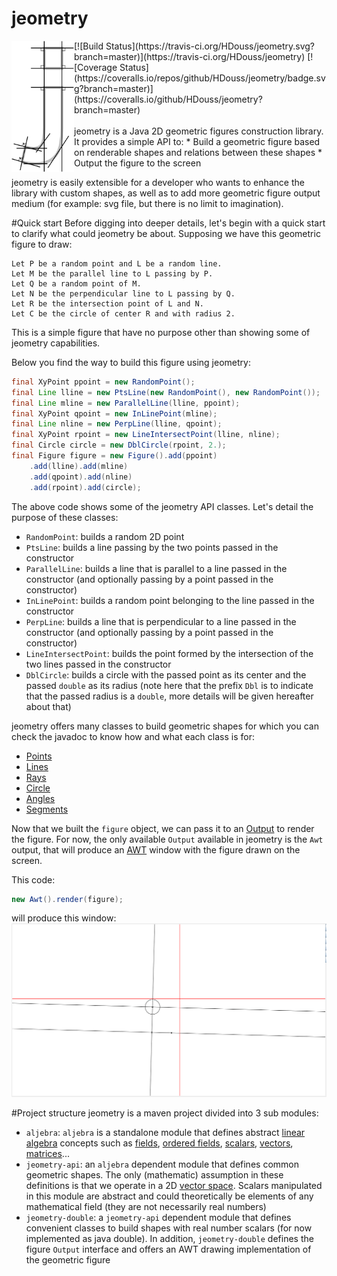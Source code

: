 # jeometry
<img align="left" alt="Logo" src="https://github.com/HDouss/jeometry/blob/gh-pages/images/path3479.png" width="100" />
[![Build Status](https://travis-ci.org/HDouss/jeometry.svg?branch=master)](https://travis-ci.org/HDouss/jeometry)
[![Coverage Status](https://coveralls.io/repos/github/HDouss/jeometry/badge.svg?branch=master)](https://coveralls.io/github/HDouss/jeometry?branch=master)<br/><br/>
jeometry is a Java 2D geometric figures construction library.
It provides a simple API to:
* Build a geometric figure based on renderable shapes and relations between these shapes
* Output the figure to the screen

jeometry is easily extensible for a developer who wants to enhance the library with custom shapes, as well as to add more geometric figure output medium (for example: svg file, but there is no limit to imagination).


#Quick start
Before digging into deeper details, let's begin with a quick start to clarify what could jeometry be about.
Supposing we have this geometric figure to draw:

```
Let P be a random point and L be a random line.
Let M be the parallel line to L passing by P.
Let Q be a random point of M.
Let N be the perpendicular line to L passing by Q.
Let R be the intersection point of L and N.
Let C be the circle of center R and with radius 2. 
```

This is a simple figure that have no purpose other than showing some of jeometry capabilities.

Below you find the way to build this figure using jeometry:

```java
final XyPoint ppoint = new RandomPoint();
final Line lline = new PtsLine(new RandomPoint(), new RandomPoint());
final Line mline = new ParallelLine(lline, ppoint);
final XyPoint qpoint = new InLinePoint(mline);
final Line nline = new PerpLine(lline, qpoint);
final XyPoint rpoint = new LineIntersectPoint(lline, nline);
final Circle circle = new DblCircle(rpoint, 2.);
final Figure figure = new Figure().add(ppoint)
    .add(lline).add(mline)
    .add(qpoint).add(nline)
    .add(rpoint).add(circle);
```

The above code shows some of the jeometry API classes. Let's detail the purpose of these classes:
* `RandomPoint`: builds a random 2D point
* `PtsLine`: builds a line passing by the two points passed in the constructor
* `ParallelLine`: builds a line that is parallel to a line passed in the constructor (and optionally passing by a point passed in the constructor)
* `InLinePoint`: builds a random point belonging to the line passed in the constructor
* `PerpLine`: builds a line that is perpendicular to a line passed in the constructor (and optionally passing by a point passed in the constructor)
* `LineIntersectPoint`: builds the point formed by the intersection of the two lines passed in the constructor
* `DblCircle`: builds a circle with the passed point as its center and the passed `double` as its radius (note here that the prefix `Dbl` is to indicate that the passed radius is a `double`, more details will be given hereafter about that)

jeometry offers many classes to build geometric shapes for which you can check the javadoc to know how and what each class is for:
* [Points](https://github.com/HDouss/jeometry/tree/master/jeometry-api/src/main/java/com/jeometry/twod/point)
* [Lines](https://github.com/HDouss/jeometry/tree/master/jeometry-api/src/main/java/com/jeometry/twod/line)
* [Rays](https://github.com/HDouss/jeometry/tree/master/jeometry-api/src/main/java/com/jeometry/twod/ray)
* [Circle](https://github.com/HDouss/jeometry/tree/master/jeometry-api/src/main/java/com/jeometry/twod/circle)
* [Angles](https://github.com/HDouss/jeometry/tree/master/jeometry-api/src/main/java/com/jeometry/twod/angle)
* [Segments](https://github.com/HDouss/jeometry/tree/master/jeometry-api/src/main/java/com/jeometry/twod/segment)

Now that we built the `figure` object, we can pass it to an [Output](https://github.com/HDouss/jeometry/blob/master/jeometry-double/src/main/java/com/jeometry/render/Output.java) to render the figure.
For now, the only available `Output` available in jeometry is the `Awt` output, that will produce an [AWT](https://en.wikipedia.org/wiki/Abstract_Window_Toolkit) window with the figure drawn on the screen.

This code:
```java
new Awt().render(figure);
```
will produce this window:
<img alt="Figure on screen" src="https://github.com/HDouss/jeometry/blob/gh-pages/images/sample1.png" />

#Project structure
jeometry is a maven project divided into 3 sub modules:
* `aljebra`: `aljebra` is a standalone module that defines abstract [linear algebra](https://en.wikipedia.org/wiki/Linear_algebra) concepts such as [fields](https://en.wikipedia.org/wiki/Field_(mathematics)), [ordered fields](https://en.wikipedia.org/wiki/Ordered_field), [scalars](https://en.wikipedia.org/wiki/Scalar_(mathematics)), [vectors](https://en.wikipedia.org/wiki/Vector_(mathematics_and_physics)), [matrices](https://en.wikipedia.org/wiki/Matrix_(mathematics))...
* `jeometry-api`: an `aljebra` dependent module that defines common geometric shapes. The only (mathematic) assumption in these definitions is that we operate in a 2D [vector space](https://en.wikipedia.org/wiki/Vector_space). Scalars manipulated in this module are abstract and could theoretically be elements of any mathematical field (they are not necessarily real numbers)
* `jeometry-double`: a `jeometry-api` dependent module that defines convenient classes to build shapes with real number scalars (for now implemented as java double). In addition, `jeometry-double` defines the figure `Output` interface and offers an AWT drawing implementation of the geometric figure
